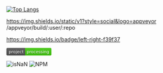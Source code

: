 [![Top Langs](https://github-readme-stats.vercel.app/api/top-langs/?username=cheepion&show_icons=true&theme=buefy)](https://github.com/anuraghazra/github-readme-stats)

https://img.shields.io/static/v1?style=social&logo=appveyor
/appveyor/build/:user/:repo

https://img.shields.io/badge/left-right-f39f37


<svg xmlns="http://www.w3.org/2000/svg" xmlns:xlink="http://www.w3.org/1999/xlink" width="118" height="20" role="img" aria-label="project: processing"><title>project: processing</title><linearGradient id="s" x2="0" y2="100%"><stop offset="0" stop-color="#bbb" stop-opacity=".1"/><stop offset="1" stop-opacity=".1"/></linearGradient><clipPath id="r"><rect width="118" height="20" rx="3" fill="#fff"/></clipPath><g clip-path="url(#r)"><rect width="49" height="20" fill="#555"/><rect x="49" width="69" height="20" fill="#4c1"/><rect width="118" height="20" fill="url(#s)"/></g><g fill="#fff" text-anchor="middle" font-family="Verdana,Geneva,DejaVu Sans,sans-serif" text-rendering="geometricPrecision" font-size="110"><text aria-hidden="true" x="255" y="150" fill="#010101" fill-opacity=".3" transform="scale(.1)" textLength="390">project</text><text x="255" y="140" transform="scale(.1)" fill="#fff" textLength="390">project</text><text aria-hidden="true" x="825" y="150" fill="#010101" fill-opacity=".3" transform="scale(.1)" textLength="590">processing</text><text x="825" y="140" transform="scale(.1)" fill="#fff" textLength="590">processing</text></g></svg>




<img alt="isNaN" src="https://img.shields.io/badge/project-processing-brightgreen+-blue.svg">

<img alt="NPM" src="https://raster.shields.io/badge/Maven-3.1+-red.svg">
